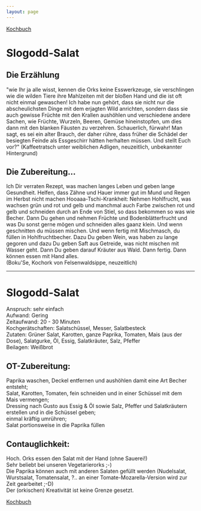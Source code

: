 ```yaml
---
layout: page
---
```


[Kochbuch](Kochbuch)

Slogodd-Salat
=============

Die Erzählung
-------------

"wie Ihr ja alle wisst, kennen die Orks keine Esswerkzeuge, sie verschlingen wie die wilden Tiere ihre Mahlzeiten mit der bloßen Hand und die ist oft nicht einmal gewaschen! 
Ich habe nun gehört, dass sie nicht nur die abscheulichsten Dinge mit dem erjagten Wild anrichten, sondern dass sie auch gewisse Früchte mit den Krallen aushöhlen und verschiedene andere Sachen, wie Früchte, Wurzeln, Beeren, Gemüse hineinstopfen, um dies dann mit den blanken Fäusten zu verzehren. Schauerlich, fürwahr! 
Man sagt, es sei ein alter Brauch, der daher rühre, dass früher die Schädel der besiegten Feinde als Essgeschirr hätten herhalten müssen. Und stellt Euch vor?"
(Kaffeetratsch unter weiblichen Adligen, neuzeitlich, unbekannter Hintergrund) 

Die Zubereitung...
------------------

Ich Dir verraten Rezept, was machen langes Leben und geben lange Gesundheit. Helfen, dass Zähne und Hauer immer gut im Mund und Regen im Herbst nicht machen Hooaaa-Tschi-Krankheit: Nehmen Hohlfrucht, was wachsen grün und rot und gelb und manchmal auch Farbe zwischen rot und gelb und schneiden durch an Ende von Stiel, so dass bekommen so was wie Becher. Dann Du gehen und nehmen Früchte und Bodenblätterfrucht und was Du sonst gerne mögen und schneiden alles gaanz klein. Und wenn geschnitten du müssen mischen. Und wenn fertig mit Mischmasch, du füllen in Hohlfruchtbecher. Dazu Du geben Wein, was haben zu lange gegoren und dazu Du geben Saft aus Getreide, was nicht mischen mit Wasser geht. Dann Du geben darauf Kräuter aus Wald. Dann fertig. Dann können essen mit Hand alles.   
(Boku'Se, Kochork von Felsenwaldsippe, neuzeitlich)

---

Slogodd-Salat
=============

Anspruch: sehr einfach   
Aufwand: Gering   
Zeitaufwand: 20 - 30 Minuten   
Kochgerätschaften: Salatschüssel, Messer, Salatbesteck   
Zutaten: Grüner Salat, Karotten, ganze Paprika, Tomaten, Mais (aus der Dose), Salatgurke, Öl, Essig, Salatkräuter, Salz, Pfeffer   
Beilagen: Weißbrot 

OT-Zubereitung:
---------------
Paprika waschen, Deckel entfernen und aushöhlen damit eine Art Becher entsteht;   
Salat, Karotten, Tomaten, fein schneiden und in einer Schüssel mit dem Mais vermengen;   
Dressing nach Gusto aus Essig & Öl sowie Salz, Pfeffer und Salatkräutern erstellen und in die Schüssel geben;   
einmal kräftig umrühren;   
Salat portionsweise in die Paprika füllen 

Contauglichkeit:
----------------
Hoch. Orks essen den Salat mit der Hand (ohne Sauerei!)   
Sehr beliebt bei unseren Vegetarierorks ;-)   
Die Paprika können auch mit anderen Salaten gefüllt werden (Nudelsalat, Wurstsalat, Tomatensalat, ?.. an einer Tomate-Mozarella-Version wird zur Zeit gearbeitet ;-D)   
Der (orkischen) Kreativität ist keine Grenze gesetzt. 




[Kochbuch](Kochbuch)